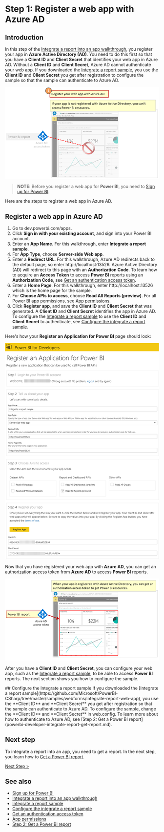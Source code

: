 <properties
   pageTitle="Register a web app with Azure AD"
   description="Register a web app with Azure AD"
   services="powerbi"
   documentationCenter=""
   authors="dvana"
   manager="mblythe"
   backup=""
   editor=""
   tags=""/>

<tags
   ms.service="powerbi"
   ms.devlang="NA"
   ms.topic="get-started-article"
   ms.tgt_pltfrm="NA"
   ms.workload="powerbi"
   ms.date="05/24/2016"
   ms.author="derrickv"/>

# Step 1: Register a web app with Azure AD

## Introduction

In this step of the [Integrate a report into an app walkthrough](powerbi-developer-integrate-report.md), you register your app in **Azure Active Directory (AD)**. You need to do this first so that you have a **Client ID** and **Client Secret** that identifies your web app in Azure AD. Without a **Client ID** and **Client Secret**, Azure AD cannot authenticate your web app. If you downloaded the [Integrate a report sample](https://github.com/Microsoft/PowerBI-CSharp/tree/master/samples/webforms/integrate-report-web-app), you use the **Client ID** and **Client Secret** you get after registration to configure the sample so that the sample can authenticate to Azure AD.

![](media\powerbi-developer-integrate-report\integrate-report-step1a.png)

>**NOTE**: Before you register a web app for **Power BI**, you need to [Sign up for Power BI](powerbi-admin-free-with-custom-azure-directory.md).

Here are the steps to register a web app in Azure AD.

## Register a web app in Azure AD

1. Go to dev.powerbi.com/apps.
2. Click **Sign in with your existing account**, and sign into your Power BI account.
3. Enter an **App Name**. For this walkthrough, enter **Integrate a report sample**.
4. For **App Type**, choose **Server-side Web app**.
5. Enter a **Redirect URL**. For this walkthrough, Azure AD redirects back to the default page, so enter http://localhost:13526. Azure Active Directory (AD) will redirect to this page with an **Authorization Code**. To learn how to acquire an **Access Token** to access **Power BI** reports using an **Authorization Code**, see [Get an authentication access token](powerbi-developer-integrate-report-get-report.md#get-token).
6. Enter a **Home Page**. For this walkthrough, enter http://localhost:13526 which is the home page for the sample.
7. For **Choose APIs to access**, choose **Read All Reports (preview)**. For all Power BI app permissions, see [App permissions](powerbi-developer-power-bi-permissions.md).
7. Click **Register app**, and save the **Client ID** and **Client Secret** that was generated. A **Client ID** and **Client Secret** identifies the app in Azure AD. To configure the [Integrate a report sample](https://github.com/Microsoft/PowerBI-CSharp/tree/master/samples/webforms/integrate-report-web-app) to use the **Client ID** and **Client Secret** to authenticate, see [Configure the integrate a report sample](powerbi-developer-integrate-report-register.md#configure-sample).

Here's how your **Register an Application for Power BI** page should look:

![](media\powerbi-developer-integrate-report\register-app.png)

Now that you have registered your web app with **Azure AD**, you can get an authorization access token from **Azure AD** to access **Power BI** reports.

![](media\powerbi-developer-integrate-report\integrate-report-step1b.png)

After you have a **Client ID** and **Client Secret**, you can configure your web app, such as the [Integrate a report sample](https://github.com/Microsoft/PowerBI-CSharp/tree/master/samples/webforms/integrate-report-web-app), to be able to access **Power BI** reports. The next section shows you how to configure the sample.

<a name="configure-sample"/>
## Configure the Integrate a report sample
If you downloaded the [Integrate a report sample](https://github.com/Microsoft/PowerBI-CSharp/tree/master/samples/webforms/integrate-report-web-app), you use the **Client ID** and **Client Secret** you get after registration so that the sample can authenticate to Azure AD. To configure the sample, change the **Client ID** and **Client Secret** in web.config. To learn more about how to authenticate to Azure AD, see [Step 2: Get a Power BI report](powerbi-developer-integrate-report-get-report.md).

## Next step

To integrate a report into an app, you need to get a report. In the next step, you learn how to [Get a Power BI report](powerbi-developer-integrate-report-get-report.md).

[Next Step >](powerbi-developer-integrate-report-get-report.md)

## See also
-	[Sign up for Power BI](powerbi-admin-free-with-custom-azure-directory.md)
-	[Integrate a report into an app walkthrough](powerbi-developer-integrate-report.md)
-	[Integrate a report sample](https://github.com/Microsoft/PowerBI-CSharp/tree/master/samples/webforms/integrate-report-web-app)
-	[Configure the integrate a report sample](powerbi-developer-integrate-report-register.md#configure-sample)
-	[Get an authentication access token](powerbi-developer-integrate-report-get-report.md#get-token)
-	[App permissions](powerbi-developer-power-bi-permissions.md)
-	[Step 2: Get a Power BI report](powerbi-developer-integrate-report-get-report.md)
